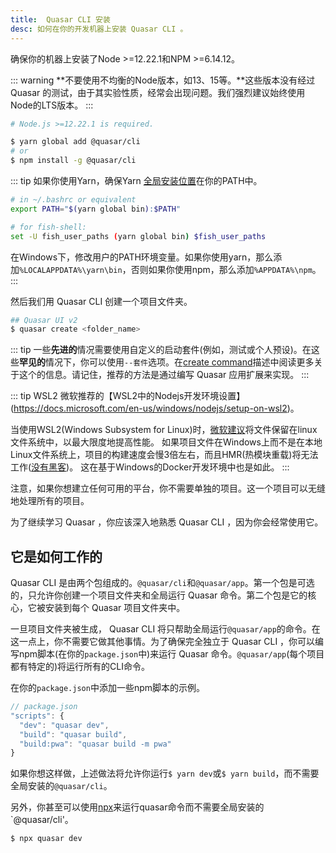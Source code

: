 ```yaml
---
title:  Quasar CLI 安装
desc: 如何在你的开发机器上安装 Quasar CLI 。
---
```


确保你的机器上安装了Node >=12.22.1和NPM >=6.14.12。

::: warning
**不要使用不均衡的Node版本，如13、15等。**这些版本没有经过 Quasar 的测试，由于其实验性质，经常会出现问题。我们强烈建议始终使用Node的LTS版本。
:::

```bash
# Node.js >=12.22.1 is required.

$ yarn global add @quasar/cli
# or
$ npm install -g @quasar/cli
```

::: tip
如果你使用Yarn，确保Yarn [全局安装位置](https://yarnpkg.com/lang/en/docs/cli/global/)在你的PATH中。

```bash
# in ~/.bashrc or equivalent
export PATH="$(yarn global bin):$PATH"

# for fish-shell:
set -U fish_user_paths (yarn global bin) $fish_user_paths
```

在Windows下，修改用户的PATH环境变量。如果你使用yarn，那么添加`%LOCALAPPDATA%\yarn\bin`，否则如果你使用npm，那么添加`%APPDATA%\npm`。
:::

然后我们用 Quasar CLI 创建一个项目文件夹。

```bash
## Quasar UI v2
$ quasar create <folder_name>
```

::: tip
一些**先进的**情况需要使用自定义的启动套件(例如，测试或个人预设)。在这些**罕见的**情况下，你可以使用`--套件`选项。在[create command](/quasar-cli/commands-list#create)描述中阅读更多关于这个的信息。请记住，推荐的方法是通过编写 Quasar 应用扩展来实现。
:::

::: tip WSL2
微软推荐的【WSL2中的Nodejs开发环境设置】(https://docs.microsoft.com/en-us/windows/nodejs/setup-on-wsl2)。

当使用WSL2(Windows Subsystem for Linux)时，[微软建议](https://docs.microsoft.com/en-us/windows/wsl/compare-versions#performance-across-os-file-systems)将文件保留在linux文件系统中，以最大限度地提高性能。 如果项目文件在Windows上而不是在本地Linux文件系统上，项目的构建速度会慢3倍左右，而且HMR(热模块重载)将无法工作([没有黑客](/quasar-cli/quasar-conf-js#docker-and-wsl-issues-with-hmr))。 这在基于Windows的Docker开发环境中也是如此。
:::

注意，如果你想建立任何可用的平台，你不需要单独的项目。这一个项目可以无缝地处理所有的项目。

为了继续学习 Quasar ，你应该深入地熟悉 Quasar CLI ，因为你会经常使用它。

## 它是如何工作的

 Quasar CLI 是由两个包组成的。`@quasar/cli`和`@quasar/app`。第一个包是可选的，只允许你创建一个项目文件夹和全局运行 Quasar 命令。第二个包是它的核心，它被安装到每个 Quasar 项目文件夹中。

一旦项目文件夹被生成， Quasar CLI 将只帮助全局运行`@quasar/app`的命令。在这一点上，你不需要它做其他事情。为了确保完全独立于 Quasar CLI ，你可以编写npm脚本(在你的`package.json`中)来运行 Quasar 命令。`@quasar/app`(每个项目都有特定的)将运行所有的CLI命令。

在你的`package.json`中添加一些npm脚本的示例。

```js
// package.json
"scripts": {
  "dev": "quasar dev",
  "build": "quasar build",
  "build:pwa": "quasar build -m pwa"
}
```

如果你想这样做，上述做法将允许你运行`$ yarn dev`或`$ yarn build`，而不需要全局安装的`@quasar/cli`。

另外，你甚至可以使用[npx](https://github.com/npm/npx)来运行quasar命令而不需要全局安装的`@quasar/cli'。

```bash
$ npx quasar dev
```
